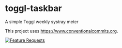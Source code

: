 # toggl-taskbar
A simple Toggl weekly systray meter

This project uses <https://www.conventionalcommits.org>.

[![Feature Requests](http://feathub.com/danstis/toggl-taskbar?format=svg)](http://feathub.com/danstis/toggl-taskbar)
